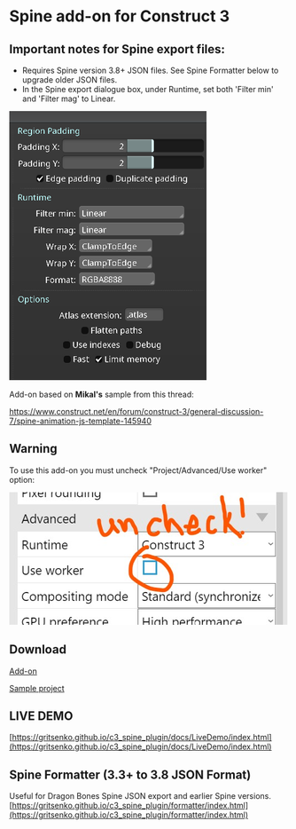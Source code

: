 # Spine add-on for Construct 3

## Important notes for Spine export files:
- Requires Spine version 3.8+ JSON files. See Spine Formatter below to upgrade older JSON files.
- In the Spine export dialogue box, under Runtime, set both 'Filter min' and 'Filter mag' to Linear. 

![warn](docs/images/SpineExportSettings.png "Use Runtime Filter* as Linear")

Add-on based on **Mikal's** sample from this thread: 

[https://www.construct.net/en/forum/construct-3/general-discussion-7/spine-animation-js-template-145940 ](https://www.construct.net/en/forum/construct-3/general-discussion-7/spine-animation-js-template-145940) 

## Warning

To use this add-on you must uncheck "Project/Advanced/Use worker" option:

![warn](docs/images/warn.jpg "Uncheck use worker")


## Download

[Add-on](https://github.com/gritsenko/c3_spine_plugin/releases/download/v1.0.6/Spine-v1.4.6.c3addon)

[Sample project](https://github.com/gritsenko/c3_spine_plugin/releases/download/v1.0.5/SpinePluginTest.c3p)

## LIVE DEMO
[https://gritsenko.github.io/c3_spine_plugin/docs/LiveDemo/index.html](https://gritsenko.github.io/c3_spine_plugin/docs/LiveDemo/index.html)

## Spine Formatter (3.3+ to 3.8 JSON Format)
Useful for Dragon Bones Spine JSON export and earlier Spine versions.
[https://gritsenko.github.io/c3_spine_plugin/formatter/index.html](https://gritsenko.github.io/c3_spine_plugin/formatter/index.html)
